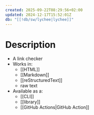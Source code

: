 ```yaml
---
created: 2025-09-22T08:29:56+02:00
updated: 2024-12-17T15:52:01Z
db: "[[!db/sw/lychee|lychee]]"
---
```

# Description
- A link checker
- Works in:
	- [[HTML]]
	- [[Markdown]]
	- [[reStructuredText]]
	- raw text
- Available as a:
	- [[CLI]]
	- [[library]]
	- [[GitHub Actions|GitHub Action]]